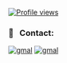 [![Profile views](https://komarev.com/ghpvc/?username=vitormnoel&color=yellow)](https://komarev.com/ghpvc/?username=welesonbatista&color=yellow)
  <h3>📱 &nbsp; Contact: </h3>
  
  <a href = "mailto: vtormnoel@gmail.com" target="_blank"> <img src="https://img.shields.io/badge/-Gmail-c14438?style=flat-square&logo=Gmail&logoColor=white" alt="gmal"></a> 
  <a href = "https://www.linkedin.com/in/vitormnoel/" target="_blank"> <img src="https://img.shields.io/badge/-Linkedin-064878?style=flat-square&logo=linkedin&logoColor=white" alt="gmal"></a>
  
  
